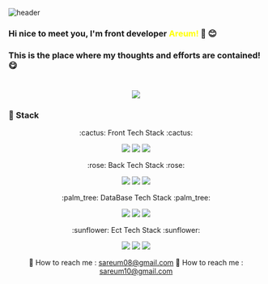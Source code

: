 ![header](https://capsule-render.vercel.app/api?type=waving&color=auto&height=250&section=header&text=Areum%20Github!&fontSize=90)
### Hi nice to meet you, I'm front developer <span style="color:yellow">Areum!</span> 👋 :blush:
### This is the place where my thoughts and efforts are contained! :yum:

#
<div align="center">
<!--
  <img src="https://github-readme-stats.vercel.app/api/top-langs/?username=areum-shin&layout=compact">
-->
  <img src="https://github-readme-stats.vercel.app/api?username=areum-shin&show_icons=true">
</div>

### :seedling: Stack
<div align="center">
  <p>:cactus: Front Tech Stack :cactus:</p>
	<img src="https://img.shields.io/badge/Java-007396?style=flat&logo=Java&logoColor=white" />
	<img src="https://img.shields.io/badge/HTML5-E34F26?style=flat&logo=HTML5&logoColor=white" />
	<img src="https://img.shields.io/badge/CSS3-1572B6?style=flat&logo=CSS3&logoColor=white" />
  <br />
  <p>:rose: Back Tech Stack :rose:</p>
	<img src="https://img.shields.io/badge/Java-007396?style=flat&logo=Java&logoColor=white" />
	<img src="https://img.shields.io/badge/HTML5-E34F26?style=flat&logo=HTML5&logoColor=white" />
	<img src="https://img.shields.io/badge/CSS3-1572B6?style=flat&logo=CSS3&logoColor=white" />
  <br />
  <p>:palm_tree: DataBase Tech Stack :palm_tree:</p>
	<img src="https://img.shields.io/badge/Java-007396?style=flat&logo=Java&logoColor=white" />
	<img src="https://img.shields.io/badge/HTML5-E34F26?style=flat&logo=HTML5&logoColor=white" />
	<img src="https://img.shields.io/badge/CSS3-1572B6?style=flat&logo=CSS3&logoColor=white" />
  <br />
  <p>:sunflower: Ect Tech Stack :sunflower:</p>
	<img src="https://img.shields.io/badge/Java-007396?style=flat&logo=Java&logoColor=white" />
	<img src="https://img.shields.io/badge/HTML5-E34F26?style=flat&logo=HTML5&logoColor=white" />
	<img src="https://img.shields.io/badge/CSS3-1572B6?style=flat&logo=CSS3&logoColor=white" />
  <br />

:email: How to reach me : sareum08@gmail.com
:email: How to reach me : sareum10@gmail.com

<!--
**areum-shin/areum-shin** is a ✨ _special_ ✨ repository because its `README.md` (this file) appears on your GitHub profile.

Here are some ideas to get you started:

- 🔭 I’m currently working on ...
- 🌱 I’m currently learning ...
- 👯 I’m looking to collaborate on ...
- 🤔 I’m looking for help with ...
- 💬 Ask me about ...
- 📫 How to reach me: ...
- 😄 Pronouns: ...
- ⚡ Fun fact: ...
-->
